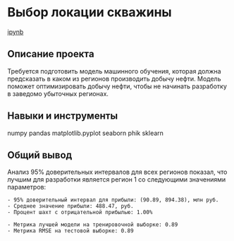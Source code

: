 # Выбор локации скважины

[ipynb](https://github.com/shudarmih/portfolio/blob/main/06%20choosing%20a%20location%20for%20a%20well/choosing%20a%20location%20for%20a%20well.ipynb)

## Описание проекта
Требуется подготовить модель машинного обучения, которая должна предсказать в каком из регионов производить добычу нефти. Модель поможет оптимизировать добычу нефти, чтобы не начинать разработку в заведомо убыточных регионах. 

## Навыки и инструменты
numpy 
pandas 
matplotlib.pyplot 
seaborn
phik
sklearn

## Общий вывод
Анализ 95% доверительных интервалов для всех регионов показал, что лучшим для разработки является регион 1 со следующими значениями параметров:

    - 95% доверительный интервал для прибыли: (90.89, 894.38), млн руб.
    - Среднее значение прибыли: 488.47, руб.
    - Процент шахт с отрицательной прибылью: 1.00%

    - Метрика лучшей модели на тренировочной выборке: 0.89
    - Метрика RMSE на тестовой выборке: 0.89
